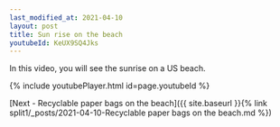 ```yaml
---
last_modified_at: 2021-04-10
layout: post
title: Sun rise on the beach 
youtubeId: KeUX9SQ4Jks
---
```

 
In this video, you will see the sunrise on a US beach.
 
 
 


{% include youtubePlayer.html id=page.youtubeId %}
 
 
[Next - Recyclable paper bags on the beach]({{ site.baseurl }}{% link split1/_posts/2021-04-10-Recyclable paper bags on the beach.md %})
